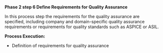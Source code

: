 **Phase 2 step 6 Define Requirements for Quality Assurance**

In this process step the requirements for the quality assurance are specified, including company and domain-specific quality assurance requirements or requirements for quality standards such as ASPICE or ASIL.

**Process Execution:**
- Definition of requirements for quality assurance
